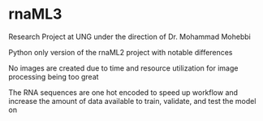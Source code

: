 # rnaML3

Research Project at UNG under the direction of Dr. Mohammad Mohebbi

Python only version of the rnaML2 project with notable differences

No images are created due to time and resource utilization for image processing being too great

The RNA sequences are one hot encoded to speed up workflow and increase the amount of data available to train, validate, and test the model on
